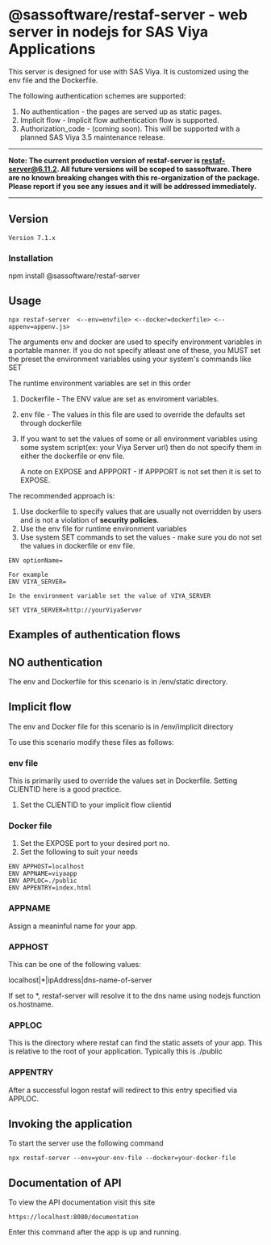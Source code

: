 # @sassoftware/restaf-server - web server in nodejs for SAS Viya Applications

This server is designed for use with SAS Viya. It is customized using the env file and the Dockerfile.

The following authentication schemes are supported:

1. No authentication - the pages are served up as static pages.
2. Implicit flow     - Implicit flow authentication flow is supported.
3. Authorization_code - (coming soon). This will be supported with a planned SAS Viya 3.5 maintenance release.

---

**Note: The current production version of restaf-server is restaf-server@6.11.2. All future versions will be scoped to sassoftware.
There are no known breaking changes with this re-organization of the package. Please report if you see any issues and it will be addressed immediately.**

---

## Version

```text
Version 7.1.x
```

### Installation

npm install @sassoftware/restaf-server

## Usage

```script
npx restaf-server  <--env=envfile> <--docker=dockerfile> <--appenv=appenv.js>
```

The arguments env and docker are used to specify environment variables in a portable manner.
If you do not specify atleast one of these, you MUST set the preset the environment variables using your system's commands like SET

The runtime environment variables are set in this order

1. Dockerfile - The ENV value are set as enviroment variables.

2. env file - The values in this file are used to override the defaults set through dockerfile

3. If you want to set the values of some or all environment variables using some system script(ex: your Viya Server url) then do not specify them in either the dockerfile or env file.

   A note on EXPOSE and APPPORT - If APPPORT is not set then it is set to EXPOSE.

The recommended approach is:

1. Use dockerfile  to specify values that are usually not overridden by users and is not a violation of **security policies**.
2. Use the env file for runtime environment variables
3. Use system SET commands to set the values - make sure you do not set the values in dockerfile or env file.

```docker
ENV optionName=

For example
ENV VIYA_SERVER=

In the environment variable set the value of VIYA_SERVER

SET VIYA_SERVER=http://yourViyaServer

```

## Examples of authentication flows

## NO authentication

The env and Dockerfile for this scenario is in /env/static directory.

## Implicit flow

The env and Docker file for this scenario is in /env/implicit directory

To use this scenario modify these files as follows:

### env file

This is primarily used to override the values set in Dockerfile. Setting CLIENTID here is a good practice.

1. Set the CLIENTID to your implicit flow clientid

### Docker file

1. Set the EXPOSE port to your desired port no.
2. Set the following to suit your needs

```docker
ENV APPHOST=localhost
ENV APPNAME=viyaapp
ENV APPLOC=./public
ENV APPENTRY=index.html
```

### APPNAME

Assign a meaninful name for your app.

### APPHOST

This can be one of the following values:

localhost|*|ipAddress|dns-name-of-server

If set to *, restaf-server will resolve it to the dns name using nodejs function os.hostname.

### APPLOC

This is the directory where restaf can find the static assets of your app. This is relative to the root of your application. Typically this is ./public

### APPENTRY

After a successful logon restaf will redirect to this entry specified via APPLOC.

## Invoking the application

To start the server use the following command

```script
npx restaf-server --env=your-env-file --docker=your-docker-file
```

## Documentation of API

To view the API documentation visit this site

```script
https://localhost:8080/documentation
```

Enter this command after the app is up and running.
